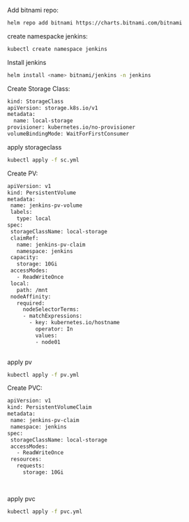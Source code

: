 Add bitnami repo:
```sh
helm repo add bitnami https://charts.bitnami.com/bitnami
```

create namespacke jenkins:
```sh 
kubectl create namespace jenkins
```
Install jenkins
```sh
helm install <name> bitnami/jenkins -n jenkins
```  

Create Storage Class:
```sh
kind: StorageClass
apiVersion: storage.k8s.io/v1
metadata:
  name: local-storage
provisioner: kubernetes.io/no-provisioner
volumeBindingMode: WaitForFirstConsumer
 ```
 apply storageclass
 ```sh
 kubectl apply -f sc.yml
 ```
 
 Create PV: 
 ```sh
 apiVersion: v1
kind: PersistentVolume
metadata:
  name: jenkins-pv-volume
  labels:
    type: local
spec:
  storageClassName: local-storage
  claimRef:
    name: jenkins-pv-claim
    namespace: jenkins
  capacity:
    storage: 10Gi
  accessModes:
    - ReadWriteOnce
  local:
    path: /mnt
  nodeAffinity:
    required:
      nodeSelectorTerms:
      - matchExpressions:
        - key: kubernetes.io/hostname
          operator: In
          values:
          - node01
          
 ```
  apply pv
 ```sh
 kubectl apply -f pv.yml
 ```
 
 Create PVC:
 ```sh
 apiVersion: v1
kind: PersistentVolumeClaim
metadata:
  name: jenkins-pv-claim
  namespace: jenkins
spec:
  storageClassName: local-storage
  accessModes:
    - ReadWriteOnce
  resources:
    requests:
      storage: 10Gi
      
      
 ```
 
  apply pvc
 ```sh
 kubectl apply -f pvc.yml
 ```
